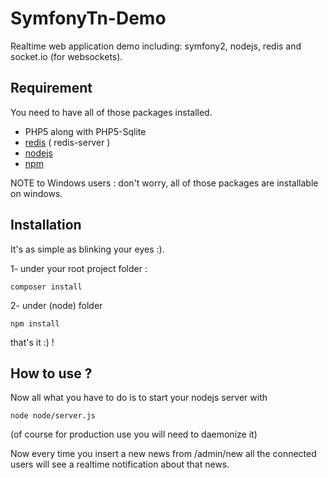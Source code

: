 SymfonyTn-Demo
==============

Realtime web application demo including: symfony2, nodejs, redis and socket.io (for websockets).

Requirement
-----------

You need to have all of those packages installed.

 * PHP5 along with PHP5-Sqlite
 * [redis](http://redis.io/) ( redis-server )
 * [nodejs](http://nodejs.org/)
 * [npm](https://npmjs.org/)

NOTE to Windows users : don't worry, all of those packages are installable on windows.

Installation
------------

It's as simple as blinking your eyes :).

 1- under your root project folder :
 
```
composer install
```

 2- under (node) folder 
 
```
npm install
```

that's it :) !


How to use ?
------------

Now all what you have to do is to start your nodejs server with 

```
node node/server.js
```

(of course for production use you will need to daemonize it)

Now every time you insert a new news from /admin/new all the connected users will see a realtime notification about that news.

 
